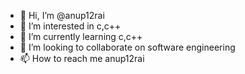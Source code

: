 - 👋 Hi, I’m @anup12rai
- 👀 I’m interested in c,c++
- 🌱 I’m currently learning c,c++
- 💞️ I’m looking to collaborate on software engineering
- 📫 How to reach me anup12rai

<!---
anup12rai/anup12rai is a ✨ special ✨ repository because its `README.md` (this file) appears on your GitHub profile.
You can click the Preview link to take a look at your changes.
--->
